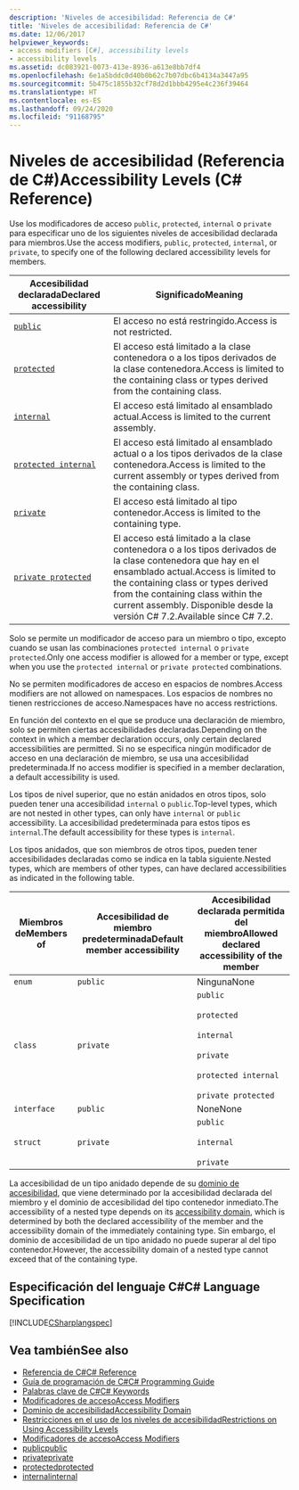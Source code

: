 ```yaml
---
description: 'Niveles de accesibilidad: Referencia de C#'
title: 'Niveles de accesibilidad: Referencia de C#'
ms.date: 12/06/2017
helpviewer_keywords:
- access modifiers [C#], accessibility levels
- accessibility levels
ms.assetid: dc083921-0073-413e-8936-a613e8bb7df4
ms.openlocfilehash: 6e1a5bddc0d40b0b62c7b07dbc6b4134a3447a95
ms.sourcegitcommit: 5b475c1855b32cf78d2d1bbb4295e4c236f39464
ms.translationtype: HT
ms.contentlocale: es-ES
ms.lasthandoff: 09/24/2020
ms.locfileid: "91168795"
---
```

# <a name="accessibility-levels-c-reference"></a><span data-ttu-id="533f9-103">Niveles de accesibilidad (Referencia de C#)</span><span class="sxs-lookup"><span data-stu-id="533f9-103">Accessibility Levels (C# Reference)</span></span>

<span data-ttu-id="533f9-104">Use los modificadores de acceso `public`, `protected`, `internal` o `private` para especificar uno de los siguientes niveles de accesibilidad declarada para miembros.</span><span class="sxs-lookup"><span data-stu-id="533f9-104">Use the access modifiers, `public`, `protected`, `internal`, or `private`, to specify one of the following declared accessibility levels for members.</span></span>  
  
|<span data-ttu-id="533f9-105">Accesibilidad declarada</span><span class="sxs-lookup"><span data-stu-id="533f9-105">Declared accessibility</span></span>|<span data-ttu-id="533f9-106">Significado</span><span class="sxs-lookup"><span data-stu-id="533f9-106">Meaning</span></span>|  
|----------------------------|-------------|  
|[`public`](public.md)|<span data-ttu-id="533f9-107">El acceso no está restringido.</span><span class="sxs-lookup"><span data-stu-id="533f9-107">Access is not restricted.</span></span>|  
|[`protected`](protected.md)|<span data-ttu-id="533f9-108">El acceso está limitado a la clase contenedora o a los tipos derivados de la clase contenedora.</span><span class="sxs-lookup"><span data-stu-id="533f9-108">Access is limited to the containing class or types derived from the containing class.</span></span>|  
|[`internal`](internal.md)|<span data-ttu-id="533f9-109">El acceso está limitado al ensamblado actual.</span><span class="sxs-lookup"><span data-stu-id="533f9-109">Access is limited to the current assembly.</span></span>|  
|[`protected internal`](protected-internal.md)|<span data-ttu-id="533f9-110">El acceso está limitado al ensamblado actual o a los tipos derivados de la clase contenedora.</span><span class="sxs-lookup"><span data-stu-id="533f9-110">Access is limited to the current assembly or types derived from the containing class.</span></span>|  
|[`private`](private.md)|<span data-ttu-id="533f9-111">El acceso está limitado al tipo contenedor.</span><span class="sxs-lookup"><span data-stu-id="533f9-111">Access is limited to the containing type.</span></span>|  
|[`private protected`](private-protected.md)|<span data-ttu-id="533f9-112">El acceso está limitado a la clase contenedora o a los tipos derivados de la clase contenedora que hay en el ensamblado actual.</span><span class="sxs-lookup"><span data-stu-id="533f9-112">Access is limited to the containing class or types derived from the containing class within the current assembly.</span></span> <span data-ttu-id="533f9-113">Disponible desde la versión C# 7.2.</span><span class="sxs-lookup"><span data-stu-id="533f9-113">Available since C# 7.2.</span></span> |  
  
 <span data-ttu-id="533f9-114">Solo se permite un modificador de acceso para un miembro o tipo, excepto cuando se usan las combinaciones `protected internal` o `private protected`.</span><span class="sxs-lookup"><span data-stu-id="533f9-114">Only one access modifier is allowed for a member or type, except when you use the `protected internal` or `private protected` combinations.</span></span>  
  
 <span data-ttu-id="533f9-115">No se permiten modificadores de acceso en espacios de nombres.</span><span class="sxs-lookup"><span data-stu-id="533f9-115">Access modifiers are not allowed on namespaces.</span></span> <span data-ttu-id="533f9-116">Los espacios de nombres no tienen restricciones de acceso.</span><span class="sxs-lookup"><span data-stu-id="533f9-116">Namespaces have no access restrictions.</span></span>  
  
 <span data-ttu-id="533f9-117">En función del contexto en el que se produce una declaración de miembro, solo se permiten ciertas accesibilidades declaradas.</span><span class="sxs-lookup"><span data-stu-id="533f9-117">Depending on the context in which a member declaration occurs, only certain declared accessibilities are permitted.</span></span> <span data-ttu-id="533f9-118">Si no se especifica ningún modificador de acceso en una declaración de miembro, se usa una accesibilidad predeterminada.</span><span class="sxs-lookup"><span data-stu-id="533f9-118">If no access modifier is specified in a member declaration, a default accessibility is used.</span></span>  
  
 <span data-ttu-id="533f9-119">Los tipos de nivel superior, que no están anidados en otros tipos, solo pueden tener una accesibilidad `internal` o `public`.</span><span class="sxs-lookup"><span data-stu-id="533f9-119">Top-level types, which are not nested in other types, can only have `internal` or `public` accessibility.</span></span> <span data-ttu-id="533f9-120">La accesibilidad predeterminada para estos tipos es `internal`.</span><span class="sxs-lookup"><span data-stu-id="533f9-120">The default accessibility for these types is `internal`.</span></span>  
  
 <span data-ttu-id="533f9-121">Los tipos anidados, que son miembros de otros tipos, pueden tener accesibilidades declaradas como se indica en la tabla siguiente.</span><span class="sxs-lookup"><span data-stu-id="533f9-121">Nested types, which are members of other types, can have declared accessibilities as indicated in the following table.</span></span>  
  
|<span data-ttu-id="533f9-122">Miembros de</span><span class="sxs-lookup"><span data-stu-id="533f9-122">Members of</span></span>|<span data-ttu-id="533f9-123">Accesibilidad de miembro predeterminada</span><span class="sxs-lookup"><span data-stu-id="533f9-123">Default member accessibility</span></span>|<span data-ttu-id="533f9-124">Accesibilidad declarada permitida del miembro</span><span class="sxs-lookup"><span data-stu-id="533f9-124">Allowed declared accessibility of the member</span></span>|  
|----------------|----------------------------------|--------------------------------------------------|  
|`enum`|`public`|<span data-ttu-id="533f9-125">Ninguna</span><span class="sxs-lookup"><span data-stu-id="533f9-125">None</span></span>|  
|`class`|`private`|`public`<br /><br /> `protected`<br /><br /> `internal`<br /><br /> `private`<br /><br /> `protected internal` <br /><br />`private protected`|  
|`interface`|`public`|<span data-ttu-id="533f9-126">None</span><span class="sxs-lookup"><span data-stu-id="533f9-126">None</span></span>|  
|`struct`|`private`|`public`<br /><br /> `internal`<br /><br /> `private`|  
  
 <span data-ttu-id="533f9-127">La accesibilidad de un tipo anidado depende de su [dominio de accesibilidad](./accessibility-domain.md), que viene determinado por la accesibilidad declarada del miembro y el dominio de accesibilidad del tipo contenedor inmediato.</span><span class="sxs-lookup"><span data-stu-id="533f9-127">The accessibility of a nested type depends on its [accessibility domain](./accessibility-domain.md), which is determined by both the declared accessibility of the member and the accessibility domain of the immediately containing type.</span></span> <span data-ttu-id="533f9-128">Sin embargo, el dominio de accesibilidad de un tipo anidado no puede superar al del tipo contenedor.</span><span class="sxs-lookup"><span data-stu-id="533f9-128">However, the accessibility domain of a nested type cannot exceed that of the containing type.</span></span>  
  
## <a name="c-language-specification"></a><span data-ttu-id="533f9-129">Especificación del lenguaje C#</span><span class="sxs-lookup"><span data-stu-id="533f9-129">C# Language Specification</span></span>  

 [!INCLUDE[CSharplangspec](~/includes/csharplangspec-md.md)]  
  
## <a name="see-also"></a><span data-ttu-id="533f9-130">Vea también</span><span class="sxs-lookup"><span data-stu-id="533f9-130">See also</span></span>

- [<span data-ttu-id="533f9-131">Referencia de C#</span><span class="sxs-lookup"><span data-stu-id="533f9-131">C# Reference</span></span>](../index.md)
- [<span data-ttu-id="533f9-132">Guía de programación de C#</span><span class="sxs-lookup"><span data-stu-id="533f9-132">C# Programming Guide</span></span>](../../programming-guide/index.md)
- [<span data-ttu-id="533f9-133">Palabras clave de C#</span><span class="sxs-lookup"><span data-stu-id="533f9-133">C# Keywords</span></span>](./index.md)
- [<span data-ttu-id="533f9-134">Modificadores de acceso</span><span class="sxs-lookup"><span data-stu-id="533f9-134">Access Modifiers</span></span>](./access-modifiers.md)
- [<span data-ttu-id="533f9-135">Dominio de accesibilidad</span><span class="sxs-lookup"><span data-stu-id="533f9-135">Accessibility Domain</span></span>](./accessibility-domain.md)
- [<span data-ttu-id="533f9-136">Restricciones en el uso de los niveles de accesibilidad</span><span class="sxs-lookup"><span data-stu-id="533f9-136">Restrictions on Using Accessibility Levels</span></span>](./restrictions-on-using-accessibility-levels.md)
- [<span data-ttu-id="533f9-137">Modificadores de acceso</span><span class="sxs-lookup"><span data-stu-id="533f9-137">Access Modifiers</span></span>](../../programming-guide/classes-and-structs/access-modifiers.md)
- [<span data-ttu-id="533f9-138">public</span><span class="sxs-lookup"><span data-stu-id="533f9-138">public</span></span>](./public.md)
- [<span data-ttu-id="533f9-139">private</span><span class="sxs-lookup"><span data-stu-id="533f9-139">private</span></span>](./private.md)
- [<span data-ttu-id="533f9-140">protected</span><span class="sxs-lookup"><span data-stu-id="533f9-140">protected</span></span>](./protected.md)
- [<span data-ttu-id="533f9-141">internal</span><span class="sxs-lookup"><span data-stu-id="533f9-141">internal</span></span>](./internal.md)
